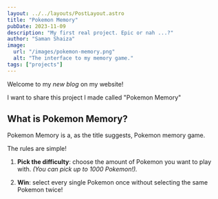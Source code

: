 ```yaml
---
layout: ../../layouts/PostLayout.astro
title: "Pokemon Memory"
pubDate: 2023-11-09
description: "My first real project. Epic or nah ...?"
author: "Saman Shaiza"
image:
  url: "/images/pokemon-memory.png"
  alt: "The interface to my memory game."
tags: ["projects"]
---
```


Welcome to my _new blog_ on my website!

I want to share this project I made called "Pokemon Memory"

## What is Pokemon Memory?

Pokemon Memory is a, as the title suggests, Pokemon memory game.

The rules are simple!

1. **Pick the difficulty**: choose the amount of Pokemon you want to play with. _(You can pick up to 1000 Pokemon!)._

2. **Win**: select every single Pokemon once without selecting the same Pokemon twice!
